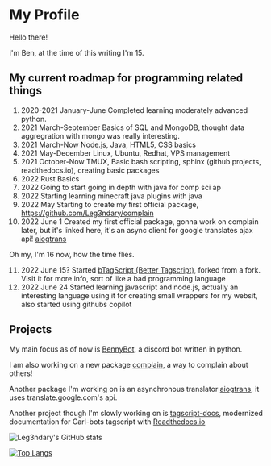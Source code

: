 # My Profile

Hello there!

I'm Ben, at the time of this writing I'm 15.

## My current roadmap for programming related things

1. 2020-2021 January-June Completed learning moderately advanced python.
2. 2021 March-September Basics of SQL and MongoDB, thought data aggregration with mongo was really interesting.
3. 2021 March-Now Node.js, Java, HTML5, CSS basics
4. 2021 May-December Linux, Ubuntu, Redhat, VPS management
5. 2021 October-Now TMUX, Basic bash scripting, sphinx (github projects, readthedocs.io), creating basic packages
6. 2022 Rust Basics
7. 2022 Going to start going in depth with java for comp sci ap
8. 2022 Starting learning minecraft java plugins with java
9. 2022 May Starting to create my first official package, https://github.com/Leg3ndary/complain
10. 2022 June 1 Created my first official package, gonna work on complain later, but it's linked here, it's an async client for google translates ajax api! [aiogtrans](https://github.com/Leg3ndary/aiogtrans)

Oh my, I'm 16 now, how the time flies.

11. 2022 June 15? Started [bTagScript (Better Tagscript)](https://github.com/Leg3ndary/bTagScript), forked from a fork. Visit it for more info, sort of like a bad programming language
12. 2022 June 24 Started learning javascript and node.js, actually an interesting language using it for creating small wrappers for my websit, also started using githubs copilot

## Projects

My main focus as of now is [BennyBot](https://github.com/Leg3ndary/Benny), a discord bot written in python.

I am also working on a new package [complain](https://github.com/Leg3ndary/complain), a way to complain about others!

Another package I'm working on is an asynchronous translator [aiogtrans](https://github.com/Leg3ndary/aiogtrans), it uses translate.google.com's api.

Another project though I'm slowly working on is [tagscript-docs](https://github.com/Leg3ndary/tagscript-docs), modernized documentation for Carl-bots tagscript with [Readthedocs.io](https://readthedocs.org)

![Leg3ndary's GitHub stats](https://github-readme-stats.vercel.app/api?username=leg3ndary&show_icons=true&theme=tokyonight)

[![Top Langs](https://github-readme-stats.vercel.app/api/top-langs/?username=Leg3ndary&layout=compact&theme=tokyonight)](https://github.com/anuraghazra/github-readme-stats)
